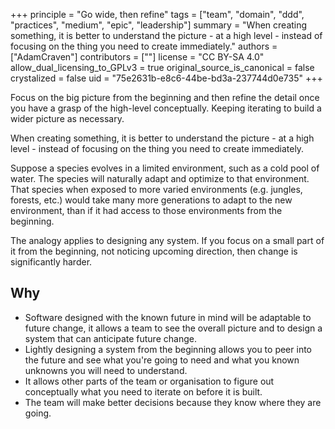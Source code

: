 +++
principle = "Go wide, then refine"
tags = ["team", "domain", "ddd", "practices", "medium", "epic", "leadership"]
summary = "When creating something, it is better to understand the picture - at a high level - instead of focusing on the thing you need to create immediately."
authors = ["AdamCraven"]
contributors = [""]
license = "CC BY-SA 4.0"
allow_dual_licensing_to_GPLv3 = true
original_source_is_canonical = false
crystalized = false
uid = "75e2631b-e8c6-44be-bd3a-237744d0e735"
+++

Focus on the big picture from the beginning and then refine the detail once you have a grasp of the high-level conceptually. Keeping iterating to build a wider picture as necessary.

When creating something, it is better to understand the picture - at a high level - instead of focusing on the thing you need to create immediately.


Suppose a species evolves in a limited environment, such as a cold pool of water. The species will naturally adapt and optimize to that environment. That species when exposed to more varied environments (e.g. jungles, forests, etc.) would take many more generations to adapt to the new environment, than if it had access to those environments from the beginning.

The analogy applies to designing any system. If you focus on a small part of it from the beginning, not noticing upcoming direction, then change is significantly harder.

## Why


* Software designed with the known future in mind will be adaptable to future change, it allows a team to see the overall picture and to design a system that can anticipate future change.
* Lightly designing a system from the beginning allows you to peer into the future and see what you're going to need and what you known unknowns you will need to understand.
* It allows other parts of the team or organisation to figure out conceptually what you need to iterate on before it is built.
* The team will make better decisions because they know where they are going.


<!--
## Thoughts

Organisation-wide decisions: A banking start-up makes a current account that is used in a single country. Monzo, in the UK is a good example of that. If the long-term strategy is to be in multiple countries, a go wide and refine approach would is to think about multi-currency support from the beginning. It is a much larger shift strategically, culturally, operationally and technically to do that later on.

Software: When building an MVP a system has been defined that accepts purchases from credit cards, the team focuses on supporting that use case alone. Once they are happy with the purchase flow, they realise they need to support refunds. Adding

application that is made for use in a single country, say the UK. The whole application is built upon accomodating-->
